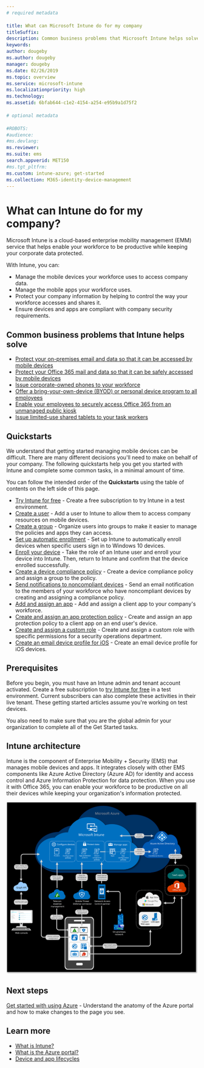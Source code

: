 ```yaml
---
# required metadata

title: What can Microsoft Intune do for my company
titleSuffix: 
description: Common business problems that Microsoft Intune helps solve.
keywords:
author: dougeby
ms.author: dougeby
manager: dougeby
ms.date: 02/26/2019
ms.topic: overview
ms.service: microsoft-intune
ms.localizationpriority: high
ms.technology:
ms.assetid: 6bfab644-c1e2-4154-a254-e95b9a1d75f2

# optional metadata

#ROBOTS:
#audience:
#ms.devlang:
ms.reviewer:
ms.suite: ems
search.appverid: MET150
#ms.tgt_pltfrm:
ms.custom: intune-azure; get-started
ms.collection: M365-identity-device-management
---
```


# What can Intune do for my company?
Microsoft Intune is a cloud-based enterprise mobility management (EMM) service that helps enable your workforce to be productive while keeping your corporate data protected.

With Intune, you can:

- Manage the mobile devices your workforce uses to access company data.
- Manage the mobile apps your workforce uses.
- Protect your company information by helping to control the way your workforce accesses and shares it.
- Ensure devices and apps are compliant with company security requirements.

## Common business problems that Intune helps solve

* [Protect your on-premises email and data so that it can be accessed by mobile devices](common-scenarios.md#protecting-your-on-premises-email-and-data-so-it-can-be-safely-accessed-by-mobile-devices)
* [Protect your Office 365 mail and data so that it can be safely accessed by mobile devices](common-scenarios.md#protecting-your-office-365-email-and-data-so-it-can-be-safely-accessed-by-mobile-devices)
* [Issue corporate-owned phones to your workforce](common-scenarios.md#issue-corporate-owned-phones-to-your-employees)
* [Offer a bring-your-own-device (BYOD) or personal device program to all employees](common-scenarios.md#offer-a-bring-your-own-device-program-to-all-employees)
* [Enable your employees to securely access Office 365 from an unmanaged public kiosk](common-scenarios.md#enable-your-employees-to-securely-access-office-365-from-an-unmanaged-public-kiosk)
* [Issue limited-use shared tablets to your task workers](common-scenarios.md#issue-limited-use-shared-tablets-to-your-employees)

## Quickstarts

We understand that getting started managing mobile devices can be difficult. There are many different decisions you'll need to make on behalf of your company. The following quickstarts help you get you started with Intune and complete some common tasks, in a minimal amount of time.

You can follow the intended order of the **Quickstarts** using the table of contents on the left side of this page.

- [Try Intune for free](free-trial-sign-up.md) - Create a free subscription to try Intune in a test environment.    
- [Create a user](quickstart-create-user.md) - Add a user to Intune to allow them to access company resources on mobile devices.
- [Create a group](quickstart-create-group.md) - Organize users into groups to make it easier to manage the policies and apps they can access.
- [Set up automatic enrollment](../enrollment/quickstart-setup-auto-enrollment.md) - Set up Intune to automatically enroll devices when specific users sign in to Windows 10 devices.
- [Enroll your device](../enrollment/quickstart-enroll-windows-device.md) - Take the role of an Intune user and enroll your device into Intune. Then, return to Intune and confirm that the device enrolled successfully.
- [Create a device compliance policy](../protect/quickstart-set-password-length-android.md) - Create a device compliance policy and assign a group to the policy.
- [Send notifications to noncompliant devices](../protect/quickstart-send-notification.md) - Send an email notification to the members of your workforce who have noncompliant devices by creating and assigning a compliance policy.
- [Add and assign an app](../apps/quickstart-add-assign-app.md) - Add and assign a client app to your company's workforce.
- [Create and assign an app protection policy](../apps/quickstart-create-assign-app-policy.md) - Create and assign an app protection policy to a client app on an end user's device.
- [Create and assign a custom role](create-custom-role.md) - Create and assign a custom role with specific permissions for a security operations department. 
- [Create an email device profile for iOS](../configuration/quickstart-email-profile.md) - Create an email device profile for iOS devices.

## Prerequisites

Before you begin, you must have an Intune admin and tenant account activated. Create a free subscription to [try Intune for free](free-trial-sign-up.md) in a test environment. Current subscribers can also complete these activities in their live tenant. These getting started articles assume you're working on test devices.

You also need to make sure that you are the global admin for your organization to complete all of the Get Started tasks.

## Intune architecture

Intune is the component of Enterprise Mobility + Security (EMS) that manages mobile devices and apps. It integrates closely with other EMS components like Azure Active Directory (Azure AD) for identity and access control and Azure Information Protection for data protection. When you use it with Office 365, you can enable your workforce to be productive on all their devices while keeping your organization's information protected.

![High-level architectural diagram for Microsoft Intune](./media/get-started-evaluation/intunearchitecture.svg)

## Next steps

[Get started with using Azure](tutorial-walkthrough-intune-portal.md) - Understand the anatomy of the Azure portal and how to make changes to the page you see.

## Learn more

- [What is Intune?](what-is-intune.md)
- [What is the Azure portal?](what-is-intune.md)
- [Device and app lifecycles](device-lifecycle.md)
